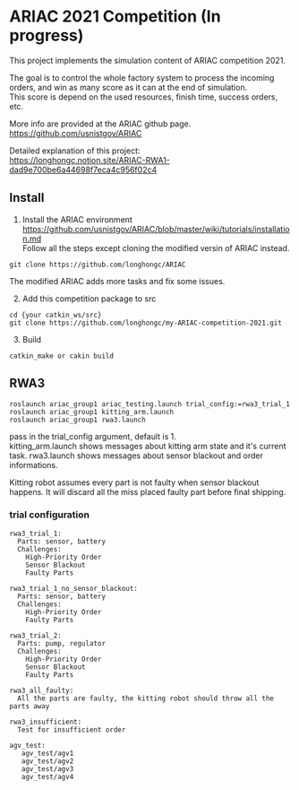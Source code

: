 # ARIAC 2021 Competition (In progress)
This project implements the simulation content of ARIAC competition 2021. 

The goal is to control the whole factory system to process the incoming orders, 
and win as many score as it can at the end of simulation.  
This score is depend on the used resources, finish time, success orders,  etc.

More info are provided at the ARIAC github page.   
https://github.com/usnistgov/ARIAC  

Detailed explanation of this project:  
https://longhongc.notion.site/ARIAC-RWA1-dad9e700be6a44698f7eca4c956f02c4

## Install
1. Install the ARIAC environment  
https://github.com/usnistgov/ARIAC/blob/master/wiki/tutorials/installation.md  
Follow all the steps except cloning the modified versin of ARIAC instead.  
```
git clone https://github.com/longhongc/ARIAC
```
The modified ARIAC adds more tasks and fix some issues. 

2. Add this competition package to src
```
cd {your catkin_ws/src}
git clone https://github.com/longhongc/my-ARIAC-competition-2021.git
```
3. Build
```
catkin_make or cakin build
```

## RWA3
```
roslaunch ariac_group1 ariac_testing.launch trial_config:=rwa3_trial_1
roslaunch ariac_group1 kitting_arm.launch
roslaunch ariac_group1 rwa3.launch
```
pass in the trial_config argument, default is 1.    
kitting_arm.launch shows messages about kitting arm state and it's current task.
rwa3.launch shows messages about sensor blackout and order informations.

Kitting robot assumes every part is not faulty when sensor blackout happens.
It will discard all the miss placed faulty part before final shipping. 

### trial configuration
```
rwa3_trial_1:  
  Parts: sensor, battery  
  Challenges:   
    High-Priority Order  
    Sensor Blackout  
    Faulty Parts  

rwa3_trial_1_no_sensor_blackout:
  Parts: sensor, battery  
  Challenges:   
    High-Priority Order  
    Faulty Parts  

rwa3_trial_2:  
  Parts: pump, regulator   
  Challenges:  
    High-Priority Order  
    Sensor Blackout  
    Faulty Parts

rwa3_all_faulty:
  All the parts are faulty, the kitting robot should throw all the parts away

rwa3_insufficient:
  Test for insufficient order

agv_test:
   agv_test/agv1
   agv_test/agv2
   agv_test/agv3
   agv_test/agv4
```
     

